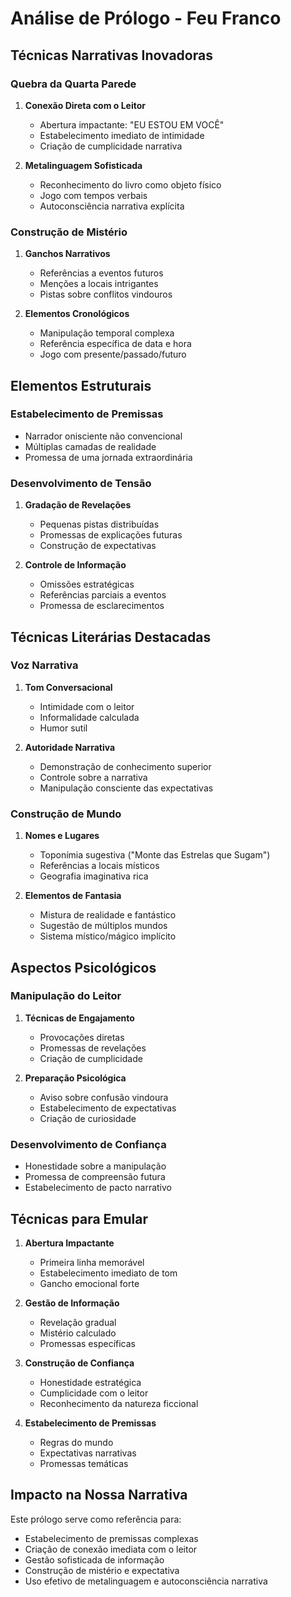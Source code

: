 # Análise de Prólogo - Feu Franco

## Técnicas Narrativas Inovadoras

### Quebra da Quarta Parede
1. **Conexão Direta com o Leitor**
   - Abertura impactante: "EU ESTOU EM VOCÊ"
   - Estabelecimento imediato de intimidade
   - Criação de cumplicidade narrativa

2. **Metalinguagem Sofisticada**
   - Reconhecimento do livro como objeto físico
   - Jogo com tempos verbais
   - Autoconsciência narrativa explícita

### Construção de Mistério

1. **Ganchos Narrativos**
   - Referências a eventos futuros
   - Menções a locais intrigantes
   - Pistas sobre conflitos vindouros

2. **Elementos Cronológicos**
   - Manipulação temporal complexa
   - Referência específica de data e hora
   - Jogo com presente/passado/futuro

## Elementos Estruturais

### Estabelecimento de Premissas
- Narrador onisciente não convencional
- Múltiplas camadas de realidade
- Promessa de uma jornada extraordinária

### Desenvolvimento de Tensão
1. **Gradação de Revelações**
   - Pequenas pistas distribuídas
   - Promessas de explicações futuras
   - Construção de expectativas

2. **Controle de Informação**
   - Omissões estratégicas
   - Referências parciais a eventos
   - Promessa de esclarecimentos

## Técnicas Literárias Destacadas

### Voz Narrativa
1. **Tom Conversacional**
   - Intimidade com o leitor
   - Informalidade calculada
   - Humor sutil

2. **Autoridade Narrativa**
   - Demonstração de conhecimento superior
   - Controle sobre a narrativa
   - Manipulação consciente das expectativas

### Construção de Mundo
1. **Nomes e Lugares**
   - Toponímia sugestiva ("Monte das Estrelas que Sugam")
   - Referências a locais místicos
   - Geografia imaginativa rica

2. **Elementos de Fantasia**
   - Mistura de realidade e fantástico
   - Sugestão de múltiplos mundos
   - Sistema místico/mágico implícito

## Aspectos Psicológicos

### Manipulação do Leitor
1. **Técnicas de Engajamento**
   - Provocações diretas
   - Promessas de revelações
   - Criação de cumplicidade

2. **Preparação Psicológica**
   - Aviso sobre confusão vindoura
   - Estabelecimento de expectativas
   - Criação de curiosidade

### Desenvolvimento de Confiança
- Honestidade sobre a manipulação
- Promessa de compreensão futura
- Estabelecimento de pacto narrativo

## Técnicas para Emular

1. **Abertura Impactante**
   - Primeira linha memorável
   - Estabelecimento imediato de tom
   - Gancho emocional forte

2. **Gestão de Informação**
   - Revelação gradual
   - Mistério calculado
   - Promessas específicas

3. **Construção de Confiança**
   - Honestidade estratégica
   - Cumplicidade com o leitor
   - Reconhecimento da natureza ficcional

4. **Estabelecimento de Premissas**
   - Regras do mundo
   - Expectativas narrativas
   - Promessas temáticas

## Impacto na Nossa Narrativa
Este prólogo serve como referência para:
- Estabelecimento de premissas complexas
- Criação de conexão imediata com o leitor
- Gestão sofisticada de informação
- Construção de mistério e expectativa
- Uso efetivo de metalinguagem e autoconsciência narrativa